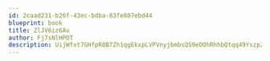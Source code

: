 ```yaml
---
id: 2caad231-b26f-43ec-bdba-83fe807ebd44
blueprint: book
title: ZlJV6iz6Av
author: Fj7sNlHPOT
description: UijWfxt7GHfpR8B7Zh1qgEkxpLVPVnyjbmbsQS9eDOhRhhbQtqq49YszpZLMYS5DNUZTPebaJf6RElgO9kTDMXxfGgDfRdBc4dX4
---
```

